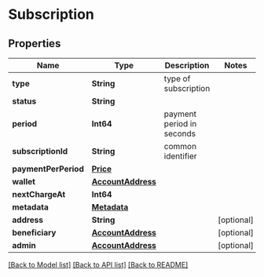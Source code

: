 # Subscription

## Properties
Name | Type | Description | Notes
------------ | ------------- | ------------- | -------------
**type** | **String** | type of subscription | 
**status** | **String** |  | 
**period** | **Int64** | payment period in seconds | 
**subscriptionId** | **String** | common identifier | 
**paymentPerPeriod** | [**Price**](Price.md) |  | 
**wallet** | [**AccountAddress**](AccountAddress.md) |  | 
**nextChargeAt** | **Int64** |  | 
**metadata** | [**Metadata**](Metadata.md) |  | 
**address** | **String** |  | [optional] 
**beneficiary** | [**AccountAddress**](AccountAddress.md) |  | [optional] 
**admin** | [**AccountAddress**](AccountAddress.md) |  | [optional] 

[[Back to Model list]](../README.md#documentation-for-models) [[Back to API list]](../README.md#documentation-for-api-endpoints) [[Back to README]](../README.md)


